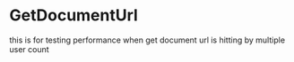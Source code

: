 # GetDocumentUrl
this is for testing performance when get document url is hitting by multiple user count
